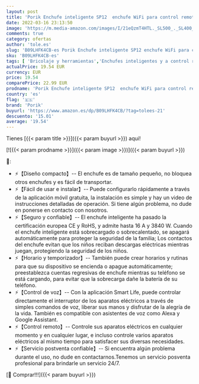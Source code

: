 ```yaml
---
layout: post
title: 'Porik Enchufe inteligente SP12  enchufe WiFi para control remoto y control de voz  compatible con Alexa y Google Assistant Voice Control  con función de temporizador  16A 3840W  2PCS'
date: 2022-03-16 23:13:50
image: 'https://m.media-amazon.com/images/I/21eQzmT4HTL._SL500_._SL400_.jpg'
comments: true
category: ofertas
author: 'tole.es'
slug: 'B09LHFK4CB-es Porik Enchufe inteligente SP12 enchufe WiFi para control...'
sku: 'B09LHFK4CB-es'
tags: [ 'Bricolaje y herramientas','Enchufes inteligentes y a control remoto','Enchufes y accesorios','Instalación eléctrica','alexa','enchufe','inteligente','porik', ]
actualPrice: 19.54 EUR
currency: EUR
price: 19.54
comparePrice: 22.99 EUR
prodname: 'Porik Enchufe inteligente SP12  enchufe WiFi para control remoto y control de voz  compatible con Alexa y Google Assistant Voice Control  con función de temporizador  16A 3840W  2PCS'
country: 'es'
flag: '🇪🇸'
brand: 'Porik'
buyurl: 'https://www.amazon.es/dp/B09LHFK4CB/?tag=tolees-21'
descuento: '15.01'
average: '19.54'
---
```


Tienes [{{< param title >}}]({{< param buyurl >}}) aqui!

[![{{< param prodname >}}]({{< param image >}})]({{< param buyurl >}})

🔎:

- ⚡【Diseño compacto】-- El enchufe es de tamaño pequeño, no bloquea otros enchufes y es fácil de transportar.
- ⚡【Fácil de usar e instalar】-- Puede configurarlo rápidamente a través de la aplicación móvil gratuita, la instalación es simple y hay un video de instrucciones detalladas de operación. Si tiene algún problema, no dude en ponerse en contacto con nosotros.
- ⚡【Seguro y confiable】-- El enchufe inteligente ha pasado la certificación europea CE y RoHS, y admite hasta 16 A y 3840 W. Cuando el enchufe inteligente está sobrecargado o sobrecalentado, se apagará automáticamente para proteger la seguridad de la familia; Los contactos del enchufe evitan que los niños reciban descargas eléctricas mientras juegan, protegiendo la seguridad de los niños.
- ⚡【Horario y temporizador】-- También puede crear horarios y rutinas para que su dispositivo se encienda o apague automáticamente; preestablezca cuentas regresivas de enchufe mientras su teléfono se está cargando, para evitar que la sobrecarga dañe la batería de su teléfono.
- ⚡【Control de voz】-- Con la aplicación Smart Life, puede controlar directamente el interruptor de los aparatos eléctricos a través de simples comandos de voz, liberar sus manos y disfrutar de la alegría de la vida. También es compatible con asistentes de voz como Alexa y Google Assistant.
- ⚡【Control remoto】-- Controle sus aparatos eléctricos en cualquier momento y en cualquier lugar, e incluso controle varios aparatos eléctricos al mismo tiempo para satisfacer sus diversas necesidades.
- ⚡【Servicio postventa confiable】-- Si encuentra algún problema durante el uso, no dude en contactarnos.Tenemos un servicio posventa profesional para brindarle un servicio 24/7.

[🛒 Comprar!!!]({{< param buyurl >}})
